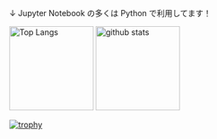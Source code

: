↓ Jupyter Notebook の多くは Python で利用してます！
<p align="left"> 
  <img alt="Top Langs" height="150px" src="https://github-readme-stats.vercel.app/api/top-langs/?username=RiRyCasals&layout=compact&show_icons=true">
  <img alt="github stats" height="150px" src="https://github-readme-stats.vercel.app/api?username=RiRyCasals&show_icons=ture">
</p>

[![trophy](https://github-profile-trophy.vercel.app/?username=RiRyCasals&theme=onedark&column=8)](https://github.com/ryo-ma/github-profile-trophy)
